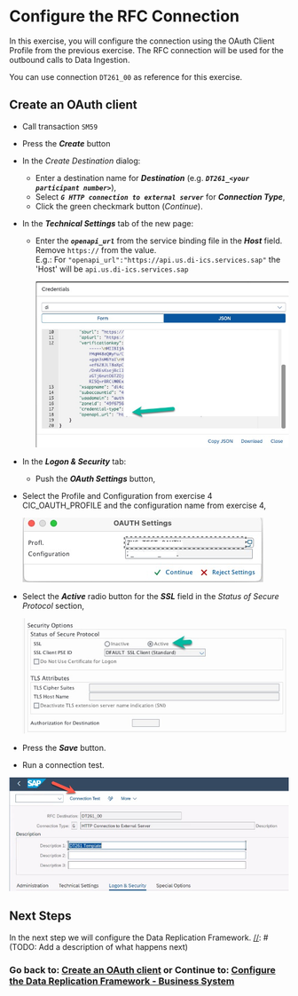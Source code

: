 # Configure the RFC Connection

In this exercise, you will configure the connection using the OAuth Client Profile from the previous exercise. 
The RFC connection will be used for the outbound calls to Data Ingestion.

You can use connection `DT261_00` as reference for this exercise.

[//]: # (TODO: Fix this heading)

## Create an OAuth client

* Call transaction `SM59`

* Press the ***Create*** button

* In the *Create Destination* dialog:
   - Enter a destination name for ***Destination*** (e.g. ***`DT261_<your participant number>`***), 
   - Select ***`G HTTP connection to external server`*** for ***Connection Type***, 
   - Click the green checkmark button (*Continue*).

* In the ***Technical Settings*** tab of the new page:
   - Enter the ***`openapi_url`*** from the service binding file in the ***Host*** field. Remove `https://` from the value.<br>E.g.: For `"openapi_url":"https://api.us.di-ics.services.sap"` the 'Host' will be `api.us.di-ics.services.sap`

      ![](images/EX5_1.jpg)

* In the ***Logon & Security*** tab:
   - Push the ***OAuth Settings*** button, 

[//]: # (TODO: Needs name)
   - Select the Profile and Configuration from exercise 4 CIC_OAUTH_PROFILE and the configuration name from exercise 4, 

      ![](images/EX5_2.jpg)

   - Select the ***Active*** radio button for the ***SSL*** field in the *Status of Secure Protocol* section, 

      ![](images/EX5_3.jpg)

   - Press the ***Save*** button.

   - Run a connection test.

   ![](images/EX5_4.jpg)

  

## Next Steps
In the next step we will configure the Data Replication Framework.
[//]: # (TODO: Add a description of what happens next)

### Go back to: [**Create an OAuth client**](../ex4/README.md) or Continue to: [**Configure the Data Replication Framework - Business System**](../ex6/README.md)
